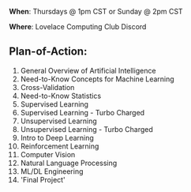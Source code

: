 **When**: Thursdays @ 1pm CST or Sunday @ 2pm CST

**Where**: Lovelace Computing Club Discord

## Plan-of-Action:
1. General Overview of Artificial Intelligence 
2. Need-to-Know Concepts for Machine Learning 
3. Cross-Validation
4. Need-to-Know Statistics
5. Supervised Learning
5. Supervised Learning - Turbo Charged
6. Unsupervised Learning
7. Unsupervised Learning - Turbo Charged
8. Intro to Deep Learning
9. Reinforcement Learning
10. Computer Vision
11. Natural Language Processing
12. ML/DL Engineering
13. 'Final Project'
